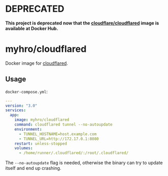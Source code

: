 DEPRECATED
==========

**This project is deprecated now that the [cloudflare/cloudflared][docker-hub] image is available at Docker Hub.**

myhro/cloudflared
=================

Docker image for [cloudflared].

## Usage

`docker-compose.yml`:

```yaml
---
version: "3.0"
services:
  app:
    image: myhro/cloudflared
    command: cloudflared tunnel --no-autoupdate
    environment:
      - TUNNEL_HOSTNAME=host.example.com
      - TUNNEL_URL=http://172.17.0.1:8080
    restart: unless-stopped
    volumes:
      - /home/runner/.cloudflared/:/root/.cloudflared/
```

The `--no-autoupdate` flag is needed, otherwise the binary can try to update itself and end up crashing.


[cloudflared]: https://github.com/cloudflare/cloudflared
[docker-hub]: https://hub.docker.com/r/cloudflare/cloudflared
